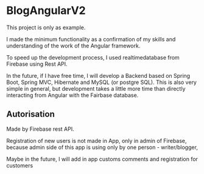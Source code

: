 # BlogAngularV2

This project is only as example.

I made the minimum functionality as a confirmation of my skills and understanding of the work of the Angular framework.

To speed up the development process, I used realtimedatabase from Firebase using Rest API.

In the future, if I have free time, I will develop a Backend based on Spring Boot, Spring MVC, Hibernate and MySQL (or postgre SQL). This is also very simple in general, but development takes a little more time than directly interacting from Angular with the Fairbase database.


## Autorisation

Made by Firebase rest API.

Registration of new users is not made in App, only in admin of Firebase, because admin side of this app is using only by one person - writer/blogger,

Maybe in the future, I will add in app customs comments and registration for customers


